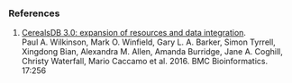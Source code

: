 ### References

1.  [CerealsDB 3.0: expansion of resources and data
    integration](http://dx.doi.org/doi.org/10.1186/s12859-016-1139-x).\
    Paul A. Wilkinson, Mark O. Winfield, Gary L. A. Barker, Simon
    Tyrrell, Xingdong Bian, Alexandra M. Allen, Amanda Burridge, Jane A.
    Coghill, Christy Waterfall, Mario Caccamo et al. 2016. BMC
    Bioinformatics. 17:256
